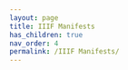 ```yaml
---
layout: page
title: IIIF Manifests
has_children: true
nav_order: 4
permalink: /IIIF Manifests/
---
```

